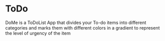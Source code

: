 # ToDo
DoMe is a ToDoList App that divides your To-do items into different categories and marks them with different colors in a gradient to represent the level of urgency of the item
